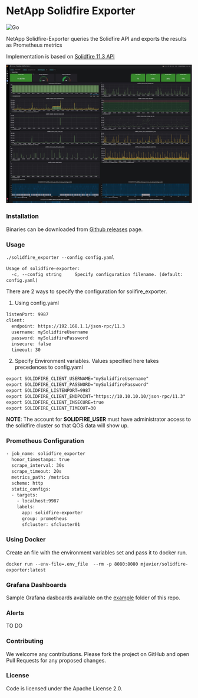 # NetApp Solidfire Exporter

![Go](https://github.com/mjavier2k/solidfire-exporter/workflows/Go/badge.svg?event=push)

NetApp Solidfire-Exporter queries the Solidfire API and exports the results as Prometheus metrics

Implementation is based on [Solidfire 11.3 API](https://library.netapp.com/ecm/ecm_download_file/ECMLP2856155)


![Volume Metrics](examples/solidfire-volume.jpg?raw=true)

### Installation

Binaries can be downloaded from [Github releases](https://github.com/mjavier2k/solidfire-exporter/releases) page. 

### Usage

```
./solidfire_exporter --config config.yaml
```

```
Usage of solidfire-exporter:
  -c, --config string     Specify configuration filename. (default: config.yaml)
```

There are 2 ways to specify the configuration for solifire_exporter.

1) Using config.yaml

```
listenPort: 9987
client:
  endpoint: https://192.168.1.1/json-rpc/11.3
  username: mySolidfireUsername
  password: mySolidfirePassword
  insecure: false
  timeout: 30
```

2) Specify Environment variables. Values specified here takes precedences to config.yaml

```
export SOLIDFIRE_CLIENT_USERNAME="mySolidfireUsername"
export SOLIDFIRE_CLIENT_PASSWORD="mySolidfirePassword"
export SOLIDFIRE_LISTENPORT=9987
export SOLIDFIRE_CLIENT_ENDPOINT="https://10.10.10.10/json-rpc/11.3"
export SOLIDFIRE_CLIENT_INSECURE=true
export SOLIDFIRE_CLIENT_TIMEOUT=30
```

__NOTE__: The account for __SOLIDFIRE_USER__ must have administrator access to the solidfire cluster so that QOS data will show up.

### Prometheus Configuration

```
- job_name: solidfire_exporter
  honor_timestamps: true
  scrape_interval: 30s
  scrape_timeout: 20s
  metrics_path: /metrics
  scheme: http
  static_configs:
  - targets:
    - localhost:9987
    labels:
      app: solidfire-exporter
      group: prometheus
      sfcluster: sfcluster01
```

### Using Docker

Create an file with the environment variables set and pass it to docker run. 

```
docker run --env-file=.env_file  --rm -p 8080:8080 mjavier/solidfire-exporter:latest
```

### Grafana Dashboards

Sample Grafana dasboards available on the [example](https://github.com/mjavier2k/solidfire-exporter/tree/master/examples) folder of this repo.

### Alerts

TO DO


### Contributing
We welcome any contributions. Please fork the project on GitHub and open Pull Requests for any proposed changes.

### License
Code is licensed under the Apache License 2.0.
